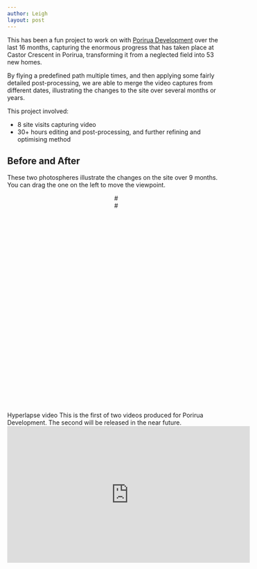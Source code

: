 ```yaml
---
author: Leigh
layout: post
---
```


This has been a fun project to work on with [Porirua Development][porirua-development] over the last 16 months, capturing the enormous progress that has taken place at Castor Crescent in Porirua, transforming it from a neglected field into 53 new homes.

By flying a predefined path multiple times, and then applying some fairly detailed post-processing, we are able to merge the video captures from different dates, illustrating the changes to the site over several months or years.

This project involved:

* 8 site visits capturing video
* 30+ hours editing and post-processing, and further refining and optimising method


[porirua-development]: https://poriruadevelopment.co.nz/

## Before and After
These two photospheres illustrate the changes on the site over 9 months. You can drag the one on the left to move the viewpoint.

<div class="row">
  <div id="viewerBefore"></div>
  <div id="viewerAfter"></div>

  <style>
    #viewerBefore {
      width: 49%;
      height: 500px;
      float:left;
    }
    #viewerAfter {
      width: 49%;
      height: 500px;
      float:right;
    }
  </style>

  <script>

    var beforeIsAutoRotating = true;

    var viewerBefore = new PhotoSphereViewer({
      container: 'viewerBefore',
      panorama: '{{ site.baseurl }}/img/DJI_0986.JPG',
      time_anim: 1500,
      default_long: -0.15,
      default_lat: -0.9,
      caption: 'October 2019.',
      navbar: false,
      mousewheel: true,
      anim_speed: '1rpm'
    });

    var viewerAfter = new PhotoSphereViewer({
      container: 'viewerAfter',
      panorama: '{{ site.baseurl }}/img/DJI_0402.JPG',
      time_anim: 1500,
      //time_anim: false,
      default_long: -0.15,
      default_lat: -0.92,
      caption: 'July 2020',
      navbar: false,
      mousewheel: false,
      mousemove: false,
      anim_speed: '1rpm'
    });

    viewerBefore.on('autorotate', (e, enabled) => {
      beforeIsAutoRotating = enabled.args[0];
      if(!beforeIsAutoRotating){
        viewerAfter.stopAutorotate();
      }
    });

    viewerBefore.on('position-updated', (e, position) => {
      //console.log(`new position is longitude: ${position.args[0].longitude} latitude: ${position.args[0].latitude}`);
      //console.log(`new position is longitude: ${position.longitude} latitude: ${position.latitude}`);
      if(!beforeIsAutoRotating){
        viewerAfter.rotate(
        {
          latitude: position.args[0].latitude - 0.03,
          longitude: position.args[0].longitude - 0.13
        });
      }
    });

    viewerBefore.on('zoom-updated', (e, zoomLevel) => {
      if(!beforeIsAutoRotating){
        viewerAfter.zoom(zoomLevel.args[0]);
      }
    });

  </script>
</div>
## Hyperlapse video
This is the first of two videos produced for Porirua Development. The second will be released in the near future.
<div class="row">
  <iframe width="560" height="315" src="https://www.youtube.com/embed/ZAoD7ShRC7s?controls=0" frameborder="0" allow="accelerometer; autoplay; encrypted-media; gyroscope; picture-in-picture" allowfullscreen></iframe>
</div>
